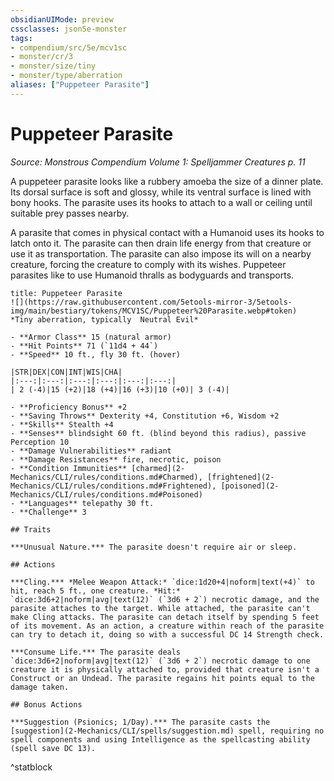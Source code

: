 ```yaml
---
obsidianUIMode: preview
cssclasses: json5e-monster
tags:
- compendium/src/5e/mcv1sc
- monster/cr/3
- monster/size/tiny
- monster/type/aberration
aliases: ["Puppeteer Parasite"]
---
```

# Puppeteer Parasite
*Source: Monstrous Compendium Volume 1: Spelljammer Creatures p. 11*  

A puppeteer parasite looks like a rubbery amoeba the size of a dinner plate. Its dorsal surface is soft and glossy, while its ventral surface is lined with bony hooks. The parasite uses its hooks to attach to a wall or ceiling until suitable prey passes nearby.

A parasite that comes in physical contact with a Humanoid uses its hooks to latch onto it. The parasite can then drain life energy from that creature or use it as transportation. The parasite can also impose its will on a nearby creature, forcing the creature to comply with its wishes. Puppeteer parasites like to use Humanoid thralls as bodyguards and transports.

```ad-statblock
title: Puppeteer Parasite
![](https://raw.githubusercontent.com/5etools-mirror-3/5etools-img/main/bestiary/tokens/MCV1SC/Puppeteer%20Parasite.webp#token)
*Tiny aberration, typically  Neutral Evil*

- **Armor Class** 15 (natural armor)
- **Hit Points** 71 (`11d4 + 44`)
- **Speed** 10 ft., fly 30 ft. (hover)

|STR|DEX|CON|INT|WIS|CHA|
|:---:|:---:|:---:|:---:|:---:|:---:|
| 2 (-4)|15 (+2)|18 (+4)|16 (+3)|10 (+0)| 3 (-4)|

- **Proficiency Bonus** +2
- **Saving Throws** Dexterity +4, Constitution +6, Wisdom +2
- **Skills** Stealth +4
- **Senses** blindsight 60 ft. (blind beyond this radius), passive Perception 10
- **Damage Vulnerabilities** radiant
- **Damage Resistances** fire, necrotic, poison
- **Condition Immunities** [charmed](2-Mechanics/CLI/rules/conditions.md#Charmed), [frightened](2-Mechanics/CLI/rules/conditions.md#Frightened), [poisoned](2-Mechanics/CLI/rules/conditions.md#Poisoned)
- **Languages** telepathy 30 ft.
- **Challenge** 3

## Traits

***Unusual Nature.*** The parasite doesn't require air or sleep.

## Actions

***Cling.*** *Melee Weapon Attack:* `dice:1d20+4|noform|text(+4)` to hit, reach 5 ft., one creature. *Hit:* `dice:3d6+2|noform|avg|text(12)` (`3d6 + 2`) necrotic damage, and the parasite attaches to the target. While attached, the parasite can't make Cling attacks. The parasite can detach itself by spending 5 feet of its movement. As an action, a creature within reach of the parasite can try to detach it, doing so with a successful DC 14 Strength check.

***Consume Life.*** The parasite deals `dice:3d6+2|noform|avg|text(12)` (`3d6 + 2`) necrotic damage to one creature it is physically attached to, provided that creature isn't a Construct or an Undead. The parasite regains hit points equal to the damage taken.

## Bonus Actions

***Suggestion (Psionics; 1/Day).*** The parasite casts the [suggestion](2-Mechanics/CLI/spells/suggestion.md) spell, requiring no spell components and using Intelligence as the spellcasting ability (spell save DC 13).
```
^statblock